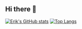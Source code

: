 ## Hi there 👋

[![Erik's GitHub stats](https://github-readme-stats.vercel.app/api?username=Wichlee)](https://github.com/anuraghazra/github-readme-stats)
[![Top Langs](https://github-readme-stats.vercel.app/api/top-langs/?username=Wichlee&layout=donut)](https://github.com/anuraghazra/github-readme-stats)

<!--
**Wichlee/Wichlee** is a ✨ _special_ ✨ repository because its `README.md` (this file) appears on your GitHub profile.

Here are some ideas to get you started:

- 🔭 I’m currently working on ...
- 🌱 I’m currently learning ...
- 👯 I’m looking to collaborate on ...
- 🤔 I’m looking for help with ...
- 💬 Ask me about ...
- 📫 How to reach me: ...
- 😄 Pronouns: ...
- ⚡ Fun fact: ...
-->

